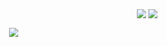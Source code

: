 <div align="right">
  <img style="display: inline-block;" src="https://www.faranevis.com/badge"/>
  <img style="display: inline-block;" src="https://komarev.com/ghpvc/?username=DaveOff&color=269077"/>
</div>

<p align="center">
  <a href="#"><img src="https://www.faranevis.com/badge/1.php?op=-55r154r55445455"/></a>
</p>

